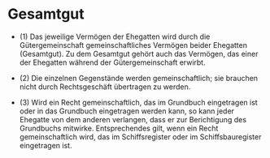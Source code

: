 # Gesamtgut

- (1) Das jeweilige Vermögen der Ehegatten wird durch die Gütergemeinschaft gemeinschaftliches Vermögen beider Ehegatten (Gesamtgut). Zu dem Gesamtgut gehört auch das Vermögen, das einer der Ehegatten während der Gütergemeinschaft erwirbt.

- (2) Die einzelnen Gegenstände werden gemeinschaftlich; sie brauchen nicht durch Rechtsgeschäft übertragen zu werden.

- (3) Wird ein Recht gemeinschaftlich, das im Grundbuch eingetragen ist oder in das Grundbuch eingetragen werden kann, so kann jeder Ehegatte von dem anderen verlangen, dass er zur Berichtigung des Grundbuchs mitwirke. Entsprechendes gilt, wenn ein Recht gemeinschaftlich wird, das im Schiffsregister oder im Schiffsbauregister eingetragen ist.

